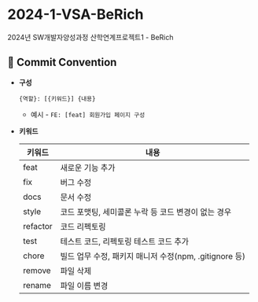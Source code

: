 # 2024-1-VSA-BeRich
2024년 SW개발자양성과정 산학연계프로젝트1 - BeRich

## 🎯 Commit Convention
- <b>구성</b>
    ```
    {역할}: [{키워드}] {내용}
    ```
    - 예시 - <code>FE: [feat] 회원가입 페이지 구성</code>
- <b>키워드</b>

    |키워드|내용|
    |---|---|
    |feat|새로운 기능 추가|
    |fix|버그 수정|
    |docs|문서 수정|
    |style|코드 포맷팅, 세미콜론 누락 등 코드 변경이 없는 경우
    |refactor|코드 리펙토링|
    |test|테스트 코드, 리펙토링 테스트 코드 추가|
    |chore|빌드 업무 수정, 패키지 매니저 수정(npm, .gitignore 등)
    |remove|파일 삭제|
    |rename|파일 이름 변경|